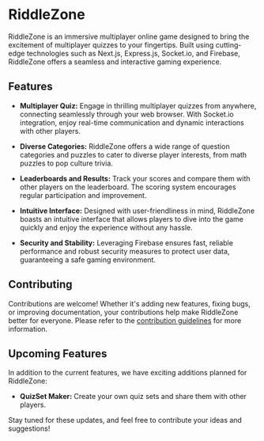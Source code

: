 # RiddleZone

RiddleZone is an immersive multiplayer online game designed to bring the excitement of multiplayer quizzes to your fingertips. Built using cutting-edge technologies such as Next.js, Express.js, Socket.io, and Firebase, RiddleZone offers a seamless and interactive gaming experience.

## Features

- **Multiplayer Quiz:** Engage in thrilling multiplayer quizzes from anywhere, connecting seamlessly through your web browser. With Socket.io integration, enjoy real-time communication and dynamic interactions with other players.

- **Diverse Categories:** RiddleZone offers a wide range of question categories and puzzles to cater to diverse player interests, from math puzzles to pop culture trivia.

- **Leaderboards and Results:** Track your scores and compare them with other players on the leaderboard. The scoring system encourages regular participation and improvement.

- **Intuitive Interface:** Designed with user-friendliness in mind, RiddleZone boasts an intuitive interface that allows players to dive into the game quickly and enjoy the experience without any hassle.

- **Security and Stability:** Leveraging Firebase ensures fast, reliable performance and robust security measures to protect user data, guaranteeing a safe gaming environment.

## Contributing

Contributions are welcome! Whether it's adding new features, fixing bugs, or improving documentation, your contributions help make RiddleZone better for everyone. Please refer to the [contribution guidelines](link-to-contribution-guidelines) for more information.

## Upcoming Features

In addition to the current features, we have exciting additions planned for RiddleZone:

- **QuizSet Maker:** Create your own quiz sets and share them with other players.

Stay tuned for these updates, and feel free to contribute your ideas and suggestions!

